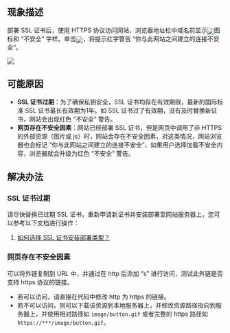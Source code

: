 ## 现象描述
部署 SSL 证书后，使用 HTTPS 协议访问网站，浏览器地址栏中域名前显示<span ><img src="https://main.qcloudimg.com/raw/fd19301d82877dddfb19dbba29366b17.png" style="margin-bottom:-5px;"/></span>图标和 “不安全” 字样。单击<span ><img src="https://main.qcloudimg.com/raw/fd19301d82877dddfb19dbba29366b17.png" style="margin-bottom:-5px;"/></span>，将提示红字警告 “你与此网站之间建立的连接不安全”。

![](https://main.qcloudimg.com/raw/2d888b282338233cc992a8761d5bd400.png)

## 可能原因
- **SSL 证书过期**：为了确保私钥安全，SSL 证书均存在有效期限，最新的国际标准 SSL 证书最长有效期为1年。如 SSL 证书过了有效期，没有及时替换新证书，网站会出现红色 “不安全” 警告。
- **网页存在不安全因素**：网站已经部署 SSL 证书，但是网页中调用了非 HTTPS 的外部资源（图片或 js）时，网站会存在不安全因素，对这类情况，网站浏览器也会标记 “你与此网站之间建立的连接不安全”，如果用户选择加载不安全内容，浏览器就会升级为红色 “不安全” 警告。


## 解决办法
### SSL 证书过期
请尽快替换已过期 SSL 证书，重新申请新证书并安装部署至网站服务器上，您可以参考以下文档进行操作：
1. [如何选择 SSL 证书安装部署类型？](https://intl.cloud.tencent.com/document/product/1007/30173)


### 网页存在不安全因素
可以将外链复制到 URL 中，并通过在 http 后添加 “s” 进行访问，测试此外链是否支持 https 协议的链接。
- 若可以访问，请直接在代码中修改 http 为 https 的链接。
- 若不可以访问，则可以下载该资源到本地服务器上，并修改资源路径指向到服务器上，并使用相对路径如 `image/button.gif` 或者完整的 https 路径如 `https://***/image/button.gif`。

